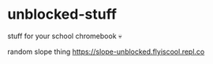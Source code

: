 # unblocked-stuff
stuff for your school chromebook 💀




random slope thing https://slope-unblocked.flyiscool.repl.co
